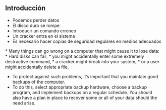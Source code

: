 ## Introducción

* Podemos perder datos
 * El disco duro se rompe
 * Introducir un comando erroneo
 * Un cracker entra en el sistema
* Es necesario hacer copias de seguridad regulares en medios adecuados

<aside class="notes">
* Many things can go wrong on a computer that might cause it to lose data: 
 * Hard disks can fail, 
 * you might accidentally enter some extremely destructive command,
 * a cracker might break into your system,
 * or a user might accidentally delete a file,
 
* To protect against such problems, it’s important that you maintain good backups of the computer. 
* To do this, select appropriate backup hardware, choose a backup program, and implement backups on a regular schedule. You should also have a plan in place to recover some or all of your data should the need arise.
</aside>